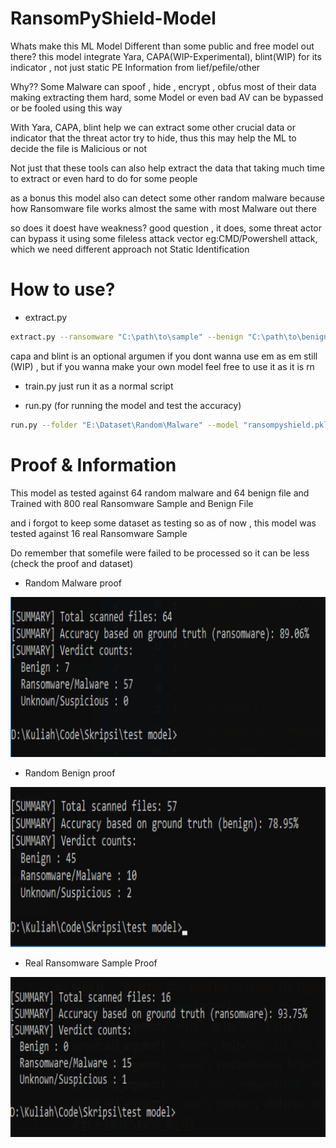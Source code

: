 # RansomPyShield-Model
Whats make this ML Model Different than some public and free model out there? this model integrate Yara, CAPA(WIP-Experimental), blint(WIP) for its indicator , not just static PE Information from lief/pefile/other

Why?? Some Malware can spoof , hide , encrypt , obfus most of their data making extracting them hard, some Model or even bad AV can be bypassed or be fooled using this way

With Yara, CAPA, blint help we can extract some other crucial data or indicator that the threat actor try to hide, thus this may help the ML to decide the file is Malicious or not

Not just that these tools can also help extract the data that taking much time to extract or even hard to do for some people

as a bonus this model also can detect some other random malware because how Ransomware file works almost the same with most Malware out there

so does it doest have weakness? good question , it does, some threat actor can bypass it using some fileless attack vector eg:CMD/Powershell attack, which we need different approach not Static Identification

# How to use?
* extract.py
```bash
extract.py --ransomware "C:\path\to\sample" --benign "C:\path\to\benign" --yara_rules "C:\path\to\yara_rules" --capa "C:\path\to\capa.exe" --blint "C:\path\to\blint.exe"
```
capa and blint is an optional argumen if you dont wanna use em as em still (WIP) , but if you wanna make your own model feel free to use it as it is rn

* train.py
just run it as a normal script

* run.py (for running the model and test the 
accuracy)
```bash
run.py --folder "E:\Dataset\Random\Malware" --model "ransompyshield.pkl" --yara_rules "D:\Kuliah\Code\Skripsi\Rule --label benign/ransomware
```

# Proof & Information
This model as tested against 64 random malware and 64 benign file and Trained with 800 real Ransomware Sample and Benign File

and i forgot to keep some dataset as testing so as of now , this model was tested against 16 real Ransomware Sample

Do remember that somefile were failed to be processed so it can be less (check the proof and dataset)

* Random Malware proof
<img src="https://github.com/XiAnzheng-ID/RansomPyShield-Model/blob/main/Proof/Accuray_Random_Malware.png" width="512" height="256">

* Random Benign proof
<img src="https://github.com/XiAnzheng-ID/RansomPyShield-Model/blob/main/Proof/Accuray_Random_Benign.png" width="512" height="256">

* Real Ransomware Sample Proof
<img src="https://github.com/XiAnzheng-ID/RansomPyShield-Model/blob/main/Proof/Accuracy_Ransomware_Sample.png" width="512" height="256">
